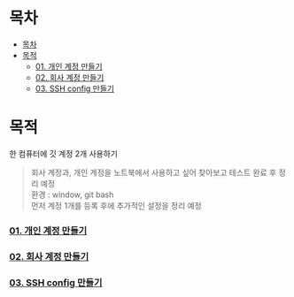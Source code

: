 # 목차
- [목차](#목차)
- [목적](#목적)
    - [01. 개인 계정 만들기](#01-개인-계정-만들기)
    - [02. 회사 계정 만들기](#02-회사-계정-만들기)
    - [03. SSH config 만들기](#03-ssh-config-만들기)

# 목적
한 컴퓨터에 깃 계정 2개 사용하기
> 회사 계정과, 개인 계정을 노트북에서 사용하고 싶어 찾아보고 테스트 완료 후 정리 예정<br>
> 환경 : window, git bash<br>
> 먼저 계정 1개를 등록 후에 추가적인 설정을 정리 예정

### [01. 개인 계정 만들기](01.personal.md)
### [02. 회사 계정 만들기](02.company.md)
### [03. SSH config 만들기](03.config.md)
